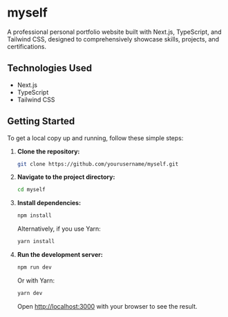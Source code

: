 # myself

A professional personal portfolio website built with Next.js, TypeScript, and Tailwind CSS, designed to comprehensively showcase skills, projects, and certifications.

## Technologies Used

- Next.js
- TypeScript
- Tailwind CSS

## Getting Started

To get a local copy up and running, follow these simple steps:

1.  **Clone the repository:**
    ```sh
    git clone https://github.com/yourusername/myself.git
    ```
2.  **Navigate to the project directory:**
    ```sh
    cd myself
    ```
3.  **Install dependencies:**
    ```sh
    npm install
    ```
    Alternatively, if you use Yarn:
    ```sh
    yarn install
    ```
4.  **Run the development server:**
    ```sh
    npm run dev
    ```
    Or with Yarn:
    ```sh
    yarn dev
    ```
    Open [http://localhost:3000](http://localhost:3000) with your browser to see the result.

